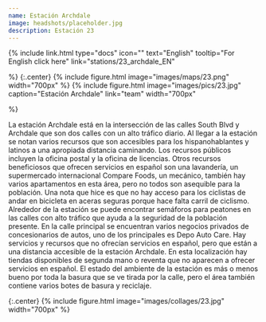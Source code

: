 ```yaml
---
name: Estación Archdale
image: headshots/placeholder.jpg
description: Estación 23
---
```


{%
  include link.html
  type="docs"
  icon=""
  text="English"
  tooltip="For English click here"
  link="stations/23_archdale_EN"

%}
{:.center}
{%
  include figure.html
  image="images/maps/23.png"
  width="700px"
%}
{%
  include figure.html
  image="images/pics/23.jpg"
  caption="Estación Archdale"
  link="team"
  width="700px"

%}


La estación Archdale está en la intersección de las calles South Blvd y Archdale que son dos calles con un alto tráfico diario. Al llegar a la estación se notan varios recursos que son accesibles para los hispanohablantes y latinos a una apropiada distancia caminando.  Los recursos públicos incluyen la oficina postal y la oficina de licencias. Otros recursos beneficiosos que ofrecen servicios en español son una lavandería, un supermercado internacional Compare Foods, un mecánico, también hay varios apartamentos en esta área, pero no todos son asequible para la población.  Una nota que hice es que no hay acceso para los ciclistas de andar en bicicleta en aceras seguras porque hace falta carril de ciclismo. Alrededor de la estación se puede encontrar semáforos para peatones en las calles con alto tráfico que ayuda a la seguridad de la población presente. En la calle principal se encuentran varios negocios privados de concesionarios de autos, uno de los principales es Depo Auto Care. 
Hay servicios y recursos que no ofrecían servicios en español, pero que están a una distancia accesible de la estación Archdale. En esta localización hay tiendas disponibles de segunda mano o reventa que no aparecen a ofrecer servicios en español. El estado del ambiente de la estación es más o menos bueno por toda la basura que se ve tirada por la calle, pero el área también contiene varios botes de basura y reciclaje. 

{:.center}
{%
include figure.html
image="images/collages/23.jpg"
width="700px"
%}
